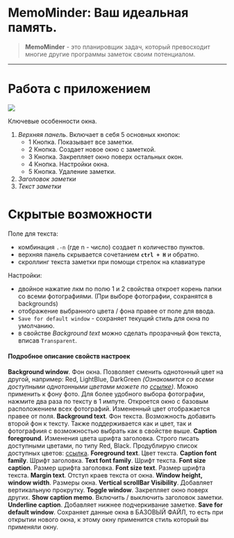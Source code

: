 # MemoMinder: Ваш идеальная память.

>__MemoMinder__ - это планировщик задач, который превосходит многие другие программы заметок своим потенциалом. 

---
# Работа с приложением
<p align="left">
  <img src="https://i.imgur.com/yvQzRxS.png" />
</p>

Ключевые особенности окна.
1. _Верхняя панель_.  Включает в себя 5 основных кнопок:
    - 1 Кнопка. Показывает все заметки.
    - 2 Кнопка. Создает новое окно с заметкой. 
    - 3 Кнопка. Закрепляет окно поверх остальных окон.
    - 4 Кнопка. Настройки окна. 
    - 5 Кнопка. Удаление заметки. 
2. _Заголовок заметки_
3. _Текст заметки_

# Скрытые возможности

Поле для текста:
  - комбинация `.-n` (где n - число) создает n количество пунктов.
  - верхняя панель скрывается сочетанием __`ctrl + H`__ и обратно.
  - скроллинг текста заметки при помощи стрелок на клавиатуре

Настройки:
  - двойное нажатие лкм по полю 1 и 2 свойства откроет корень папки со всеми фотографиями. (При выборе фотографии, сохранятся в backgrounds)
  - отображение выбранного цвета / фона правее от поле для ввода.
  - `Save for default window` - сохраняет текущий стиль для окна по умолчанию. 
  - в свойстве _Background text_ можно сделать прозрачный фон текста, вписав `Transparent`.


#### Подробное описание свойств настроек
__Background window__. Фон окна. Позволяет сменить однотонный цвет на  другой, например: Red, LightBlue, DarkGreen *(Ознакомится со всеми доступными однотонными цветами можете по [ссылке](https://learn.microsoft.com/ru-ru/dotnet/api/system.drawing.brushes?view=windowsdesktop-3.1))*. Можно применить к фону фото. Для более удобного выбора фотографии, нажмите два раза по тексту в 1 импуте. Откроется окно с базовым расположением всех фотографий. Измененный цвет отображается правее от поля.
__Background text__. Фон текста. Возможность добавить второй фон к тексту. Также поддерживается как и цвет, так и фотографиия с возможностью выбрать как в свойстве выше.
__Caption foreground__. Изменения цвета шрифта заголовка. Строго писать доступными цветами, по типу Red, Black. Продублирую список доступных цветов: [ссылка](https://learn.microsoft.com/ru-ru/dotnet/api/system.drawing.brushes?view=windowsdesktop-3.1).
__Foreground text__. Цвет текста. 
__Caption font family__. Шрифт заголовка.
__Text font family__. Шрифт текста.
__Font size caption__. Размер шрифта заголовка.
__Font size text__. Размер шрифта текста.
__Margin text__. Отступ краев текста от окна.
__Window height, window width__. Размеры окна.
__Vertical scrollBar Visibility__. Добавляет вертикальную прокрутку.
__Toggle window__. Закрепляет окно поверх других.
__Show caption memo__. Включить / выключить заголовок заметки.
__Underline caption__. Добавляет нижнее подчеркивание заметке.
__Save for default window__. Сохраняет данные окна в БАЗОВЫЙ ФАЙЛ, то есть при открытии нового окна, к этому окну применится стиль который вы применяли окну.


